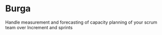 # Burga
Handle measurement and forecasting of capacity planning of your scrum team over Increment and sprints
